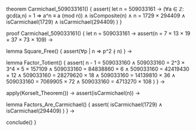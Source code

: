 theorem Carmichael_509033161() {
  assert(
    let n = 509033161 →
    (∀a ∈ ℤ: gcd(a,n) = 1 ⇒ a^n ≡ a (mod n)) ∧
    isComposite(n) ∧
    n = 1729 × 294409 ∧
    isCarmichael(1729) ∧
    isCarmichael(294409)
  )
}

proof Carmichael_509033161() {
  let n = 509033161 →
  assert(n = 7 × 13 × 19 × 37 × 73 × 109) →
  
  lemma Square_Free() {
    assert(∀p | n ⇒ p^2 ∤ n)
  } →

  lemma Factor_Totient() {
    assert(
      n - 1 = 509033160 ∧
      509033160 = 2^3 × 3^4 × 5 × 157109 ∧
      509033160 = 84838860 × 6 ∧
      509033160 = 42419430 × 12 ∧
      509033160 = 28279620 × 18 ∧
      509033160 = 14139810 × 36 ∧
      509033160 = 7069905 × 72 ∧
      509033160 = 4713270 × 108
    )
  } →

  apply(Korselt_Theorem()) →
  assert(isCarmichael(n)) →
  
  lemma Factors_Are_Carmichael() {
    assert(
      isCarmichael(1729) ∧
      isCarmichael(294409)
    )
  } →
  
  conclude()
}